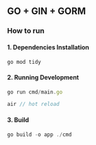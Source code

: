 ## GO + GIN + GORM

### How to run

#### 1. Dependencies Installation

```js
go mod tidy
```

#### 2. Running Development

```js
go run cmd/main.go
```
```js
air // hot reload
```

#### 3. Build

```js
go build -o app ./cmd
```
